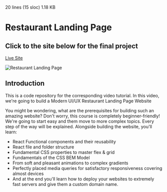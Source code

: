 20 lines (15 sloc)  1.18 KB

# Restaurant Landing Page
## Click to the site below for the final project
[Live Site](https://codekaito-restaurant.netlify.app/)

![Restaurant Landing Page](https://i.ibb.co/5jxBKpw/image.png)

## Introduction
This is a code repository for the corresponding video tutorial. In this video, we're going to build a Modern UI/UX Restaurant Landing Page Website

You might be wondering, what are the prerequisites for building such an amazing website? Don't worry, this course is completely beginner-friendly! We're going to start easy and them move to more complex topics. Every step of the way will be explained. Alongside building the website, you'll learn:

- React Functional components and their reusability
- React file and folder structure
- Fundamental CSS properties to master flex & grid
- Fundamentals of the CSS BEM Model
- From soft and pleasant animations to complex gradients
- Perfectly placed media queries for satisfactory responsiveness covering almost devices
- And at the end you'll learn how to deploy your websites to extremely fast servers and give them a custom domain name.
